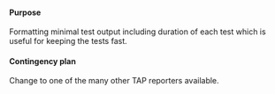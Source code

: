 #### Purpose

Formatting minimal test output including duration of each test which is useful for keeping the tests fast.

#### Contingency plan

Change to one of the many other TAP reporters available.

